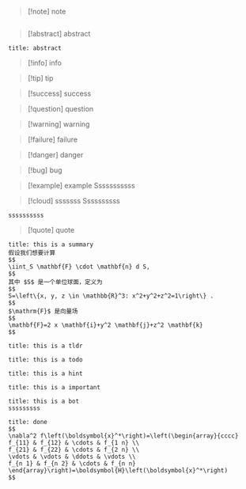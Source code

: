 
>[!note] note

```ad-note

```


>[!abstract] abstract

```ad-abstract
title: abstract
```

>[!info] info

>[!tip] tip

>[!success] success

>[!question] question

>[!warning] warning

>[!failure] failure

>[!danger] danger

>[!bug] bug

>[!example] example
>Sssssssssss

>[!cloud] sssssss
>Ssssssssss

```ad-sq
ssssssssss
```


>[!quote] quote


```ad-summary
title: this is a summary
假设我们想要计算
$$
\iint_S \mathbf{F} \cdot \mathbf{n} d S,
$$
其中 $S$ 是一个单位球面，定义为
$$
S=\left\{x, y, z \in \mathbb{R}^3: x^2+y^2+z^2=1\right\} .
$$
$\mathrm{F}$ 是向量场
$$
\mathbf{F}=2 x \mathbf{i}+y^2 \mathbf{j}+z^2 \mathbf{k}
$$

```

```ad-tldr
title: this is a tldr
```

```ad-todo
title: this is a todo
```

```ad-hint
title: this is a hint
```

```ad-bug
title: this is a important
```

```ad-chatgpt
title: this is a bot
sssssssss
```
```ad-done
title: done
$$
\nabla^2 f\left(\boldsymbol{x}^*\right)=\left(\begin{array}{cccc}
f_{11} & f_{12} & \cdots & f_{1 n} \\
f_{21} & f_{22} & \cdots & f_{2 n} \\
\vdots & \vdots & \ddots & \vdots \\
f_{n 1} & f_{n 2} & \cdots & f_{n n}
\end{array}\right)=\boldsymbol{H}\left(\boldsymbol{x}^*\right)
$$
```

